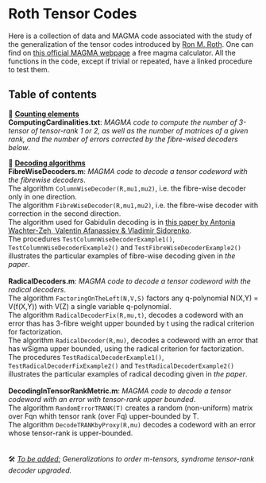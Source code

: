 # Roth Tensor Codes
Here is a collection of data and MAGMA code associated with the study of the generalization of the tensor codes introduced by [Ron M. Roth](https://ieeexplore.ieee.org/document/556603). One can find on [this official MAGMA webpage](https://magma.maths.usyd.edu.au/calc/) a free magma calculator. All the functions in the code, except if trivial or repeated, have a linked procedure to test them.

## Table of contents
:open_file_folder: <ins>__Counting elements__</ins>\
**ComputingCardinalities.txt**: *MAGMA code to compute the number of 3-tensor of tensor-rank 1 or 2, as well as the number of matrices of a given rank, and the number of errors corrected by the fibre-wised decoders below*.

:open_file_folder: <ins>__Decoding algorithms__</ins>\
**FibreWiseDecoders.m**: *MAGMA code to decode a tensor codeword with the fibrewise decoders*.\
The algorithm ```ColumnWiseDecoder(R,mu1,mu2)```, i.e. the fibre-wise decoder only in one direction.\
The algorithm ```FibreWiseDecoder(R,mu1,mu2)```, i.e. the fibre-wise decoder with correction in the second direction.\
The algorithm used for Gabidulin decoding is in [this paper by Antonia Wachter-Zeh, Valentin Afanassiev & Vladimir Sidorenko](https://link.springer.com/content/pdf/10.1007/s10623-012-9659-5.pdf?pdf=inline%20link).\
The procedures ```TestColumnWiseDecoderExample1()```, ```TestColumnWiseDecoderExample2()``` and ```TestFibreWiseDecoderExample2()``` illustrates the particular examples of fibre-wise decoding given in *the paper*.\
\
**RadicalDecoders.m**: *MAGMA code to decode a tensor codeword with the radical decoders*.\
The algorithm ```FactoringOnTheLeft(N,V,S)``` factors any q-polynomial N(X,Y) = V(f(X,Y)) with V(Z) a single variable q-polynomial.\
The algorithm ```RadicalDecoderFix(R,mu,t)```, decodes a codeword with an error thas has 3-fibre weight upper bounded by t using the radical criterion for factorization.\
The algorithm ```RadicalDecoder(R,mu)```, decodes a codeword with an error that has wSigma upper bounded, using the radical criterion for factorization.\
The procedures ```TestRadicalDecoderExample1()```, ```TestRadicalDecoderFixExample2()``` and ```TestRadicalDecoderExample2()``` illustrates the particular examples of radical decoding given in *the paper*.\
\
**DecodingInTensorRankMetric.m**: *MAGMA code to decode a tensor codeword with an error with tensor-rank upper bounded*.\
The algorithm ```RandomErrorTRANK(T)``` creates a random (non-uniform) matrix over Fqn whith tensor rank (over Fq) upper-bounded by T.\
The algorithm ```DecodeTRANKbyProxy(R,mu)``` decodes a codeword with an error whose tensor-rank is upper-bounded.\
\
\
:hammer_and_wrench: <ins>*To be added:*</ins> *Generalizations to order m-tensors, syndrome tensor-rank decoder upgraded.*
